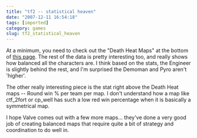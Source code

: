 ```yaml
---
title: "tf2 -- statistical heaven"
date: "2007-12-11 16:54:18"
tags: [imported]
category: games
slug: tf2_statistical_heaven
---
```


At a minimum, you need to check out the "Death Heat Maps" at the bottom of
<a href="http://www.steampowered.com/status/tf2/tf2_stats.php">this page</a>.
The rest of the data is pretty interesting too, and really shows how balanced
all the characters are. I think based on the stats, the Engineer is slightly
behind the rest, and I'm surprised the Demoman and Pyro aren't 'higher'.

The other really interesting piece is the stat right above the Death Heat maps
-- Round win % per team per map. I don't understand how a map like ctf_2fort or
cp_well has such a low red win percentage when it is basically a symmetrical
map.

I hope Valve comes out with a few more maps... they've done a very good job of
creating balanced maps that require quite a bit of strategy and coordination to
do well in.
